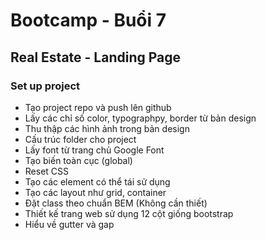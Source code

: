 # Bootcamp - Buổi 7

## Real Estate - Landing Page
### Set up project
- Tạo project repo  và push lên github
- Lấy các chỉ số color, typographpy, border từ bản design
- Thu thập các hình ảnh trong bản design
- Cấu trúc folder cho project
- Lấy font từ trang chủ Google Font
- Tạo biến toàn cục (global)
- Reset CSS
- Tạo các element có thể tái sử dụng
- Tạo các layout như grid, container
- Đặt class theo chuẩn BEM (Không cần thiết)
- Thiết kế trang web sử dụng 12 cột giống bootstrap
- Hiểu về gutter và gap
